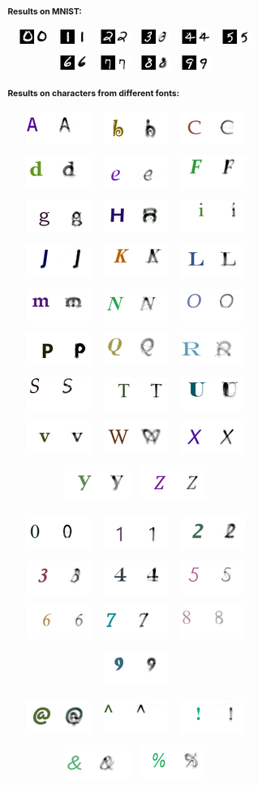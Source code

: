 ### Results on MNIST:
<p align="center">
  <img src="results/test_images_mnist/mnist_19_44.png" style="margin:10px;">
  <img src="results/test_images_mnist/mnist_19_15.png" style="margin:10px;">
  <img src="results/test_images_mnist/mnist_19_10.png" style="margin:10px;">
  <img src="results/test_images_mnist/mnist_19_19.png" style="margin:10px;">
  <img src="results/test_images_mnist/mnist_18_79.png" style="margin:10px;">
  <img src="results/test_images_mnist/mnist_18_93.png" style="margin:10px;">
  <img src="results/test_images_mnist/mnist_19_26.png" style="margin:10px;">
  <img src="results/test_images_mnist/mnist_19_28.png" style="margin:10px;">
  <img src="results/test_images_mnist/mnist_19_38.png" style="margin:10px;">
  <img src="results/test_images_mnist/mnist_19_2.png" style="margin:10px;">
</p>

### Results on characters from different fonts:
<p align="center">
  <img src="results/char_dataset_results_2/mnist_123_73.png" style="margin:10px;">
  <img src="results/char_dataset_results_2/mnist_121_7.png" style="margin:10px;">
  <img src="results/char_dataset_results_2/mnist_122_64.png" style="margin:10px;">
  <img src="results/char_dataset_results_2/mnist_122_32.png" style="margin:10px;">
  <img src="results/char_dataset_results_2/mnist_120_52.png" style="margin:10px;">
  <img src="results/char_dataset_results_2/mnist_121_66.png" style="margin:10px;">
  <img src="results/char_dataset_results_2/mnist_120_89.png" style="margin:10px;">
  <img src="results/char_dataset_results_2/mnist_121_50.png" style="margin:10px;">
  <img src="results/char_dataset_results_2/mnist_121_81.png" style="margin:10px;">
  <img src="results/char_dataset_results_2/mnist_121_41.png" style="margin:10px;">
  <img src="results/char_dataset_results_2/mnist_123_98.png" style="margin:10px;">
  <img src="results/char_dataset_results_2/mnist_122_87.png" style="margin:10px;">
  <img src="results/char_dataset_results_2/mnist_122_102.png" style="margin:10px;">
  <img src="results/char_dataset_results_2/mnist_123_65.png" style="margin:10px;">
  <img src="results/char_dataset_results_2/mnist_122_56.png" style="margin:10px;">
  <img src="results/char_dataset_results_2/mnist_122_58.png" style="margin:10px;">
  <img src="results/char_dataset_results_2/mnist_121_92.png" style="margin:10px;">
  <img src="results/char_dataset_results_2/mnist_122_76.png" style="margin:10px;">
  <img src="results/char_dataset_results_2/mnist_118_95.png" style="margin:10px;">
  <img src="results/char_dataset_results_2/mnist_123_77.png" style="margin:10px;">
  <img src="results/char_dataset_results_2/mnist_121_58.png" style="margin:10px;">
  <img src="results/char_dataset_results_2/mnist_123_105.png" style="margin:10px;">
  <img src="results/char_dataset_results_2/mnist_123_53.png" style="margin:10px;">
  <img src="results/char_dataset_results_2/mnist_118_5.png" style="margin:10px;">
  <img src="results/char_dataset_results_2/mnist_121_91.png" style="margin:10px;">
  <img src="results/char_dataset_results_2/mnist_120_8.png" style="margin:10px;">
</p>

<p align="center">
  <img src="results/char_dataset_results_2/mnist_123_93.png" style="margin:10px;">
  <img src="results/char_dataset_results_2/mnist_120_73.png" style="margin:10px;">
  <img src="results/char_dataset_results_2/mnist_121_21.png" style="margin:10px;">
  <img src="results/char_dataset_results_2/mnist_121_8.png" style="margin:10px;">
  <img src="results/char_dataset_results_2/mnist_123_49.png" style="margin:10px;">
  <img src="results/char_dataset_results_2/mnist_116_110.png" style="margin:10px;">
  <img src="results/char_dataset_results_2/mnist_122_3.png" style="margin:10px;">
  <img src="results/char_dataset_results_2/mnist_122_68.png" style="margin:10px;">
  <img src="results/char_dataset_results_2/mnist_123_85.png" style="margin:10px;">
  <img src="results/char_dataset_results_2/mnist_123_94.png" style="margin:10px;">
</p>

<p align="center">
  <img src="results/char_dataset_results_2/mnist_123_78.png" style="margin:10px;">
  <img src="results/char_dataset_results_2/mnist_119_104.png" style="margin:10px;">
  <img src="results/char_dataset_results_2/mnist_120_22.png" style="margin:10px;">
  <img src="results/char_dataset_results_2/mnist_115_46.png" style="margin:10px;">
  <img src="results/char_dataset_results_2/mnist_114_24.png" style="margin:10px;">
</p>

